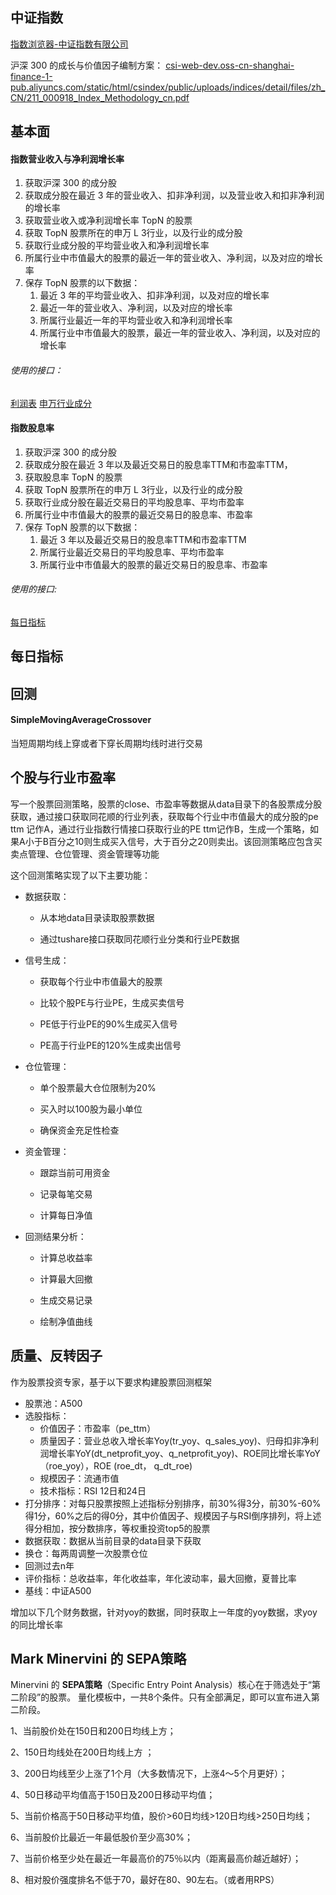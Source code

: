 ## 中证指数
[指数浏览器-中证指数有限公司](https://www.csindex.com.cn/#/indices/family/list)

沪深 300 的成长与价值因子编制方案：
[csi-web-dev.oss-cn-shanghai-finance-1-pub.aliyuncs.com/static/html/csindex/public/uploads/indices/detail/files/zh\_CN/211\_000918\_Index\_Methodology\_cn.pdf](https://csi-web-dev.oss-cn-shanghai-finance-1-pub.aliyuncs.com/static/html/csindex/public/uploads/indices/detail/files/zh_CN/211_000918_Index_Methodology_cn.pdf)
## 基本面

#### 指数营业收入与净利润增长率

1. 获取沪深 300 的成分股
2. 获取成分股在最近 3 年的营业收入、扣非净利润，以及营业收入和扣非净利润的增长率
3. 获取营业收入或净利润增长率 TopN 的股票
4. 获取 TopN 股票所在的申万 L 3行业，以及行业的成分股
5. 获取行业成分股的平均营业收入和净利润增长率
6. 所属行业中市值最大的股票的最近一年的营业收入、净利润，以及对应的增长率
7. 保存 TopN 股票的以下数据：
	1. 最近 3 年的平均营业收入、扣非净利润，以及对应的增长率
	2. 最近一年的营业收入、净利润，以及对应的增长率
	3. 所属行业最近一年的平均营业收入和净利润增长率
	4. 所属行业中市值最大的股票，最近一年的营业收入、净利润，以及对应的增长率

###### 使用的接口：
[利润表](https://tushare.pro/document/2?doc_id=33)
[申万行业成分](https://tushare.pro/document/2?doc_id=335)
#### 指数股息率

1. 获取沪深 300 的成分股
2. 获取成分股在最近 3 年以及最近交易日的股息率TTM和市盈率TTM，
3. 获取股息率 TopN 的股票
4. 获取 TopN 股票所在的申万 L 3行业，以及行业的成分股
5. 获取行业成分股在最近交易日的平均股息率、平均市盈率
6. 所属行业中市值最大的股票的最近交易日的股息率、市盈率
7. 保存 TopN 股票的以下数据：
	1. 最近 3 年以及最近交易日的股息率TTM和市盈率TTM
	2.  所属行业最近交易日的平均股息率、平均市盈率
	3. 所属行业中市值最大的股票的最近交易日的股息率、市盈率

###### 使用的接口:

[每日指标](https://tushare.pro/document/2?doc_id=32)

## 每日指标


## 回测

#### SimpleMovingAverageCrossover

当短周期均线上穿或者下穿长周期均线时进行交易

## 个股与行业市盈率
写一个股票回测策略，股票的close、市盈率等数据从data目录下的各股票成分股获取，通过接口获取同花顺的行业列表，获取每个行业中市值最大的成分股的pe ttm 记作A，通过行业指数行情接口获取行业的PE ttm记作B，生成一个策略，如果A小于B百分之10则生成买入信号，大于百分之20则卖出。该回测策略应包含买卖点管理、仓位管理、资金管理等功能

这个回测策略实现了以下主要功能：

- 数据获取：

	- 从本地data目录读取股票数据
	
	- 通过tushare接口获取同花顺行业分类和行业PE数据

- 信号生成：

	- 获取每个行业中市值最大的股票
	
	- 比较个股PE与行业PE，生成买卖信号
	
	- PE低于行业PE的90%生成买入信号
	
	- PE高于行业PE的120%生成卖出信号

- 仓位管理：

	- 单个股票最大仓位限制为20%
	
	- 买入时以100股为最小单位
	
	- 确保资金充足性检查

- 资金管理：

	- 跟踪当前可用资金
	
	- 记录每笔交易
	
	- 计算每日净值

- 回测结果分析：

	- 计算总收益率
	
	- 计算最大回撤
	
	- 生成交易记录
	
	- 绘制净值曲线


## 质量、反转因子

作为股票投资专家，基于以下要求构建股票回测框架
- 股票池：A500
- 选股指标：
	- 价值因子：市盈率（pe_ttm）
	- 质量因子：营业总收入增长率Yoy(tr_yoy、q_sales_yoy)、归母扣非净利润增长率YoY(dt_netprofit_yoy、q_netprofit_yoy)、ROE同比增长率YoY（roe_yoy），ROE (roe_dt， q_dt_roe)
	- 规模因子：流通市值
	- 技术指标：RSI 12日和24日
- 打分排序：对每只股票按照上述指标分别排序，前30%得3分，前30%-60%得1分，60%之后的得0分，其中价值因子、规模因子与RSI倒序排列，将上述得分相加，按分数排序，等权重投资top5的股票
- 数据获取：数据从当前目录的data目录下获取
- 换仓：每两周调整一次股票仓位
- 回测过去n年
- 评价指标：总收益率，年化收益率，年化波动率，最大回撤，夏普比率
- 基线：中证A500

增加以下几个财务数据，针对yoy的数据，同时获取上一年度的yoy数据，求yoy的同比增长率

## Mark Minervini 的 **SEPA策略**
Minervini 的 **SEPA策略**（Specific Entry Point Analysis）核心在于筛选处于“第二阶段”的股票。
量化模板中，一共8个条件。只有全部满足，即可以宣布进入第二阶段。

1、当前股价处在150日和200日均线上方；

2、150日均线处在200日均线上方 ；

3、200日均线至少上涨了1个月（大多数情况下，上涨4～5个月更好）；

4、50日移动平均值高于150日及200日移动平均值；

5、当前价格高于50日移动平均值，股价>60日均线>120日均线>250日均线；

6、当前股价比最近一年最低股价至少高30%；

7、当前价格至少处在最近一年最高价的75％以内（距离最高价越近越好）；

8、相对股价强度排名不低于70，最好在80、90左右。（或者用RPS）